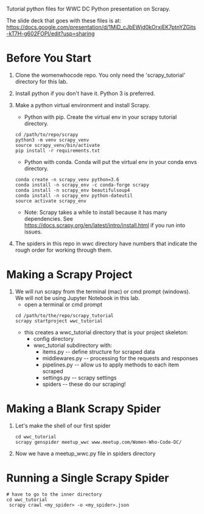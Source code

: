 
Tutorial python files for WWC DC Python presentation on Scrapy.

The slide deck that goes with these files is at: https://docs.google.com/presentation/d/1MiD_cJbEWjd0kOrxjEK7ptnYZGits-kT7H-g602FOPI/edit?usp=sharing

# Before You Start

1. Clone the womenwhocode repo. You only need the 'scrapy_tutorial' directory for this lab.
2. Install python if you don't have it. Python 3 is preferred.
3. Make a python virtual environment and install Scrapy.

    * Python with pip. Create the virtual env in your scrapy tutorial directory.
    ```
    cd /path/to/repo/scrapy
    python3 -m venv scrapy_venv
    source scrapy_venv/bin/activate
    pip install -r requirements.txt
    ```

    * Python with conda. Conda will put the virtual env in your conda envs directory.
    ```
    conda create -n scrapy_venv python=3.6
    conda install -n scrapy_env -c conda-forge scrapy
    conda install -n scrapy_env beautifulsoup4
    conda install -n scrapy_env python-dateutil
    source activate scrapy_env
    ```
	
	* Note: Scrapy takes a while to install because it has many dependencies. See https://docs.scrapy.org/en/latest/intro/install.html if you run into issues.
4. The spiders in this repo in wwc directory have numbers that indicate the rough order for working through them.

# Making a Scrapy Project

1. We will run scrapy from the terminal (mac) or cmd prompt (windows). We will not 
be using Jupyter Notebook in this lab.
	* open a terminal or cmd prompt
	```
    cd /path/to/the/repo/scrapy_tutorial
    scrapy startproject wwc_tutorial
    ```
    * this creates a wwc_tutorial directory that is your project skeleton:
        * config directory
        * wwc_tutorial subdirectory with:
            * items.py -- define structure for scraped data
            * middlewares.py -- processing for the requests and responses
            * pipelines.py -- allow us to apply methods to each item scraped
            * settings.py -- scrapy settings
            * spiders -- these do our scraping!

# Making a Blank Scrapy Spider
1. Let's make the shell of our first spider
    ```
    cd wwc_tutorial
    scrapy genspider meetup_wwc www.meetup.com/Women-Who-Code-DC/
    ```
2. Now we have a meetup_wwc.py file in spiders directory

# Running a Single Scrapy Spider
  ```
  # have to go to the inner directory
  cd wwc_tutorial 
   scrapy crawl <my_spider> -o <my_spider>.json
  ```

